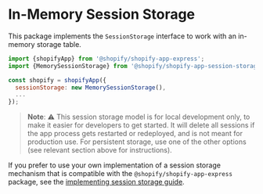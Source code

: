 # In-Memory Session Storage

This package implements the `SessionStorage` interface to work with an in-memory storage table.

```js
import {shopifyApp} from '@shopify/shopify-app-express';
import {MemorySessionStorage} from '@shopify/shopify-app-session-storage-memory';

const shopify = shopifyApp({
  sessionStorage: new MemorySessionStorage(),
  ...
});
```

> **Note**: :warning: This session storage model is for local development only, to make it easier for developers to get started.
> It will delete all sessions if the app process gets restarted or redeployed, and is not meant for production use.
> For persistent storage, use one of the other options (see relevant section above for instructions).

If you prefer to use your own implementation of a session storage mechanism that is compatible with the `@shopify/shopify-app-express` package, see the [implementing session storage guide](../shopify-app-session-storage/implementing-session-storage.md).
